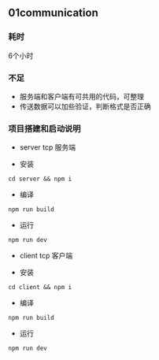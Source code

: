 ## 01communication

### 耗时
6个小时

### 不足
* 服务端和客户端有可共用的代码，可整理
* 传送数据可以加些验证，判断格式是否正确

### 项目搭建和启动说明

- server tcp 服务端

- 安装
```
cd server && npm i
```

- 编译
```
npm run build
```

- 运行
```
npm run dev
```

- client tcp 客户端

- 安装
```
cd client && npm i
```

- 编译
```
npm run build
```

- 运行
```
npm run dev
```